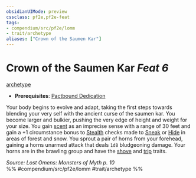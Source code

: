 ```yaml
---
obsidianUIMode: preview
cssclass: pf2e,pf2e-feat
tags:
- compendium/src/pf2e/lomm
- trait/archetype
aliases: ["Crown of the Saumen Kar"]
---
```

# Crown of the Saumen Kar  *Feat 6*  
[archetype](../../Rules/traits/archetype.md)  

- **Prerequisites**: [Pactbound Dedication](pactbound-dedication-lomm.md)

Your body begins to evolve and adapt, taking the first steps  towards blending your very self with the ancient curse of  the saumen kar. You become larger and bulkier, pushing the very edge of height and weight for your size. You gain [scent](../../Rules/abilities/scent.md) as an imprecise sense with a range of 30 feet and gain a +1 circumstance bonus to [Stealth](../skills.md#Stealth) checks made to [Sneak](../../Rules/actions/sneak.md) or [Hide](../../Rules/actions/hide.md) in areas of forest and snow. You sprout a pair of horns from your forehead, gaining a horns unarmed attack that deals `1d8` bludgeoning damage. Your horns are in the brawling group and have the [shove](../../Rules/traits/shove.md) and [trip](../../Rules/traits/trip.md) traits.

*Source: Lost Omens: Monsters of Myth p. 10*  
%% #compendium/src/pf2e/lomm #trait/archetype %%